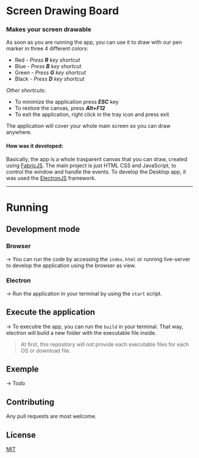 # Screen Drawing Board

### **Makes your screen drawable**
As soon as you are running the app, you can use it to draw with our pen marker in three 4 different colors:

- Red - _Press **R** key shortcut_ 
- Blue - _Press **B** key shortcut_ 
- Green - _Press **G** key shortcut_ 
- Black - _Press **D** key shortcut_ 

_Other shortcuts:_
- To minimize the application press **_ESC_**  key
- To restore the canvas, press **_Alt+F12_** 
- To exit the application, right click in the tray icon and press exit

The application will cover your whole main screen so you can draw anywhere.


#### **How was it developed:**
Basically, the app is a whole trasparent canvas that you can draw, created using [FabricJS](http://fabricjs.com).
The main project is just HTML CSS and JavaScript, to control the window and handle the events.
To develop the Desktop app, it was used the [ElectronJS](https://www.electronjs.org) framework.

---

# Running

## Development mode

### **Browser**
-> You can run the code by accessing the `index.html` or running live-server to develop the application using the browser as view.

### **Electron**
-> Run the application in your terminal by using the `start` script.

## **Execute the application**
-> To executre the app, you can run the `build` in your terminal. That way, electron will build a new folder with the executable file inside. 
> At first, this repository will not provide each executable files for each OS or download file.

## **Exemple**
-> Todo
## Contributing
Any pull requests are most welcome.

## License

[MIT](https://choosealicense.com/licenses/mit/)